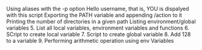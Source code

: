 Using aliases with the -p option
Hello username, that is, YOU is dispalyed with this script
Exporting the PATH variable and appending /action to it
Printing the number of directories in a given path
Listing environment/global variables
5. List all local variables, environment variables and functions
6. SCript to create local variable
7. Script to create global variable
8. Add 128 to a variable
9. Performing arithmetic operation using env Variables
